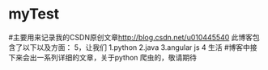 # myTest
#主要用来记录我的CSDN原创文章<http://blog.csdn.net/u010445540>
此博客包含了以下以及方面：
5，让我们
1.python
2.java
3.angular js
4 生活
#博客中接下来会出一系列详细的文章，关于python 爬虫的，敬请期待
